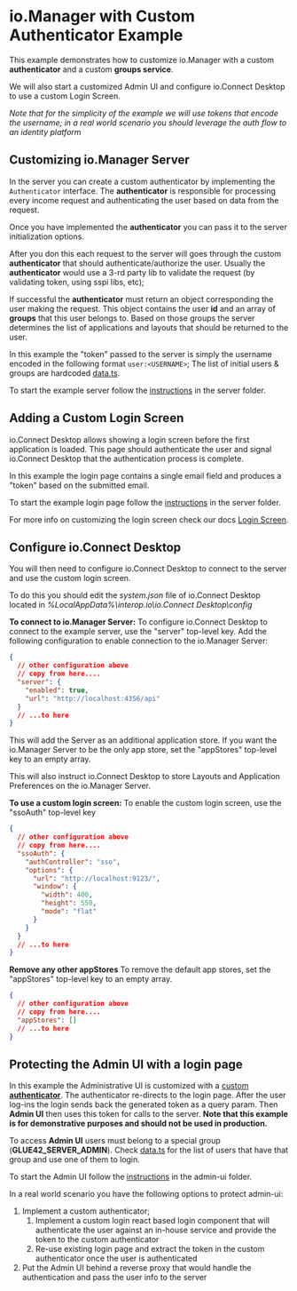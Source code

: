 # io.Manager with Custom Authenticator Example

This example demonstrates how to customize io.Manager with a custom **authenticator** and a custom **groups service**.

We will also start a customized Admin UI and configure io.Connect Desktop to use a custom Login Screen.

_Note that for the simplicity of the example we will use tokens that encode the username; in a real world scenario you should leverage the auth flow to an identity platform_

## Customizing io.Manager Server

In the server you can create a custom authenticator by implementing the `Authenticator` interface. The **authenticator** is responsible for processing every income request and authenticating the user based on data from the request.

Once you have implemented the **authenticator** you can pass it to the server initialization options.

After you don this each request to the server will goes through the custom **authenticator** that should authenticate/authorize the user. Usually the **authenticator** would use a 3-rd party lib to validate the request (by validating token, using sspi libs, etc);

If successful the **authenticator** must return an object corresponding the user making the request. This object contains the user **id** and an array of **groups** that this user belongs to. Based on those groups the server determines the list of applications and layouts that should be returned to the user.

In this example the "token" passed to the server is simply the username encoded in the following format `user:<USERNAME>`; The list of initial users & groups are hardcoded [data.ts](./io-manager-server/src/data.ts).

To start the example server follow the [instructions](./io-manager-server/README.md) in the server folder.

## Adding a Custom Login Screen

io.Connect Desktop allows showing a login screen before the first application is loaded. This page should authenticate the user and signal io.Connect Desktop that the authentication process is complete.

In this example the login page contains a single email field and produces a "token" based on the submitted email.

To start the example login page follow the [instructions](./io-cd-login/README.md) in the server folder.

For more info on customizing the login screen check our docs [Login Screen](https://docs.interop.io/desktop/getting-started/how-to/rebrand-io-connect/functionality/index.html#login_screen).

## Configure io.Connect Desktop

You will then need to configure io.Connect Desktop to connect to the server and use the custom login screen.

To do this you should edit the _system.json_ file of io.Connect Desktop located in _%LocalAppData%\interop.io\io.Connect Desktop\config_

**To connect to io.Manager Server:**
To configure io.Connect Desktop to connect to the example server, use the "server" top-level key. Add the following configuration to enable connection to the io.Manager Server:

```json
{
  // other configuration above
  // copy from here....
  "server": {
    "enabled": true,
    "url": "http://localhost:4356/api"
  }
  // ...to here
}
```

This will add the Server as an additional application store. If you want the io.Manager Server to be the only app store, set the "appStores" top-level key to an empty array.

This will also instruct io.Connect Desktop to store Layouts and Application Preferences on the io.Manager Server.

**To use a custom login screen:**
To enable the custom login screen, use the "ssoAuth" top-level key

```json
{
  // other configuration above
  // copy from here....
  "ssoAuth": {
    "authController": "sso",
    "options": {
      "url": "http://localhost:9123/",
      "window": {
        "width": 400,
        "height": 550,
        "mode": "flat"
      }
    }
  }
  // ...to here
}
```

**Remove any other appStores**
To remove the default app stores, set the "appStores" top-level key to an empty array.

```json
{
  // other configuration above
  // copy from here....
  "appStores": []
  // ...to here
}
```

## Protecting the Admin UI with a login page

In this example the Administrative UI is customized with a [custom **authenticator**](./io-manager-admin-ui/src/MyAuthProvider.ts). The authenticator re-directs to the login page. After the user log-ins the login sends back the generated token as a query param. Then **Admin UI** then uses this token for calls to the server.
**Note that this example is for demonstrative purposes and should not be used in production.**

To access **Admin UI** users must belong to a special group (**GLUE42_SERVER_ADMIN**). Check [data.ts](./io-manager-server/src/data.ts) for the list of users that have that group and use one of them to login.

To start the Admin UI follow the [instructions](./io-manager-admin-ui/README.md) in the admin-ui folder.

In a real world scenario you have the following options to protect admin-ui:

1. Implement a custom authenticator;
   1. Implement a custom login react based login component that will authenticate the user against an in-house service and provide the token to the custom authenticator
   2. Re-use existing login page and extract the token in the custom authenticator once the user is authenticated
2. Put the Admin UI behind a reverse proxy that would handle the authentication and pass the user info to the server
